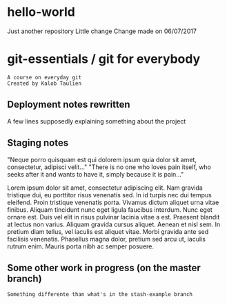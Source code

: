 # hello-world
Just another repository
Little change
Change made on 06/07/2017

# git-essentials / git for everybody

	A course on everyday git
	Created by Kalob Taulien

## Deployment notes rewritten

A few lines supposedly explaining something about the project

## Staging notes

"Neque porro quisquam est qui dolorem ipsum quia dolor sit amet, consectetur, adipisci velit..."
"There is no one who loves pain itself, who seeks after it and wants to have it, simply because it is pain..."

Lorem ipsum dolor sit amet, consectetur adipiscing elit. Nam gravida tristique dui, eu porttitor risus venenatis sed. In id turpis nec dui tempus eleifend. Proin tristique venenatis porta. Vivamus dictum aliquet urna vitae finibus. Aliquam tincidunt nunc eget ligula faucibus interdum. Nunc eget ornare est. Duis vel elit in risus pulvinar lacinia vitae a est. Praesent blandit at lectus non varius. Aliquam gravida cursus aliquet. Aenean et nisl sem. In pretium diam tellus, vel iaculis est aliquet vitae. Morbi gravida ante sed facilisis venenatis. Phasellus magna dolor, pretium sed arcu ut, iaculis rutrum enim. Mauris porta nibh ac semper posuere.

## Some other work in progress (on the master branch)

	Something differente than what's in the stash-example branch
